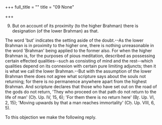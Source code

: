 +++
full_title = ""
title = "09 None"

+++


9. But on account of its proximity (to the higher Brahman) there is designation (of the lower Brahman) as that.

The word 'but' indicates the setting aside of the doubt.--As the lower Brahman is in proximity to the higher one, there is nothing unreasonable in the word 'Brahman' being applied to the former also. For when the higher Brahman is, for the purposes of pious meditation, described as possessing certain effected qualities--such as consisting of mind and the rest--which qualities depend on its connexion with certain pure limiting adjuncts; then it is what we call the lower Brahman.--But with the assumption of the lower Brahman there does not agree what scripture says about the souls not returning; for there is no permanence anywhere apart from the highest Brahman. And scripture declares that those who have set out on the road of the gods do not return, 'They who proceed on that path do not return to the life of man' (Cḥ. Up. IV, 15, 6); 'For them there is no return here' (Br̥. Up. VI, 2, 15); 'Moving upwards by that a man reaches immortality' (Cḥ. Up. VIII, 6, 5).

To this objection we make the following reply.

